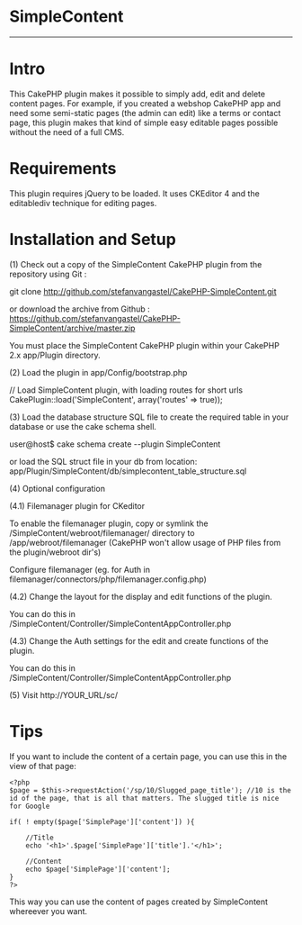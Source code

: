 # SimpleContent
- - -

# Intro

This CakePHP plugin makes it possible to simply add, edit and delete content pages. For example, if you created a webshop CakePHP app and need some semi-static pages (the admin can edit) like a terms or contact page, this plugin makes that kind of simple easy editable pages possible without the need of a full CMS.

# Requirements

This plugin requires jQuery to be loaded. It uses CKEditor 4 and the editablediv technique for editing pages.


# Installation and Setup


(1) Check out a copy of the SimpleContent CakePHP plugin from the repository using Git :

git clone http://github.com/stefanvangastel/CakePHP-SimpleContent.git

or download the archive from Github : https://github.com/stefanvangastel/CakePHP-SimpleContent/archive/master.zip

You must place the SimpleContent CakePHP plugin within your CakePHP 2.x app/Plugin directory.

(2) Load the plugin in app/Config/bootstrap.php

// Load SimpleContent plugin, with loading routes for short urls
CakePlugin::load('SimpleContent', array('routes' => true));

(3) Load the database structure SQL file to create the required table in your database or use the cake schema shell.

user@host$ cake schema create --plugin SimpleContent 

or load the SQL struct file in your db from location: app/Plugin/SimpleContent/db/simplecontent_table_structure.sql

(4) Optional configuration

(4.1) Filemanager plugin for CKeditor

To enable the filemanager plugin, copy or symlink the /SimpleContent/webroot/filemanager/ directory to /app/webroot/filemanager
(CakePHP won't allow usage of PHP files from the plugin/webroot dir's)

Configure filemanager (eg. for Auth in filemanager/connectors/php/filemanager.config.php)

(4.2)  Change the layout for the display and edit functions of the plugin.

You can do this in /SimpleContent/Controller/SimpleContentAppController.php

(4.3)  Change the Auth settings for the edit and create functions of the plugin.

You can do this in /SimpleContent/Controller/SimpleContentAppController.php

(5) Visit http://YOUR_URL/sc/

# Tips

If you want to include the content of a certain page, you can use this in the view of that page:

	<?php
	$page = $this->requestAction('/sp/10/Slugged_page_title'); //10 is the id of the page, that is all that matters. The slugged title is nice for Google
	
	if( ! empty($page['SimplePage']['content']) ){
		
		//Title
		echo '<h1>'.$page['SimplePage']['title'].'</h1>';
		
		//Content
		echo $page['SimplePage']['content']; 
	}
	?>

This way you can use the content of pages created by SimpleContent whereever you want.
